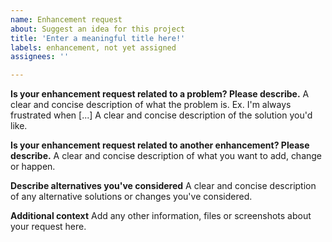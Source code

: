 ```yaml
---
name: Enhancement request
about: Suggest an idea for this project
title: 'Enter a meaningful title here!'
labels: enhancement, not yet assigned
assignees: ''

---
```


**Is your enhancement request related to a problem? Please describe.**
A clear and concise description of what the problem is. Ex. I'm always frustrated when [...]
A clear and concise description of the solution you'd like.

**Is your enhancement request related to another enhancement? Please describe.**
A clear and concise description of what you want to add, change or happen.

**Describe alternatives you've considered**
A clear and concise description of any alternative solutions or changes you've considered.

**Additional context**
Add any other information, files or screenshots about your request here.
